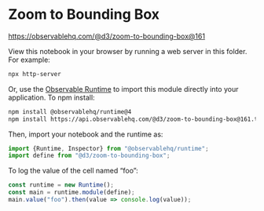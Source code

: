 # Zoom to Bounding Box

https://observablehq.com/@d3/zoom-to-bounding-box@161

View this notebook in your browser by running a web server in this folder. For
example:

~~~sh
npx http-server
~~~

Or, use the [Observable Runtime](https://github.com/observablehq/runtime) to
import this module directly into your application. To npm install:

~~~sh
npm install @observablehq/runtime@4
npm install https://api.observablehq.com/@d3/zoom-to-bounding-box@161.tgz?v=3
~~~

Then, import your notebook and the runtime as:

~~~js
import {Runtime, Inspector} from "@observablehq/runtime";
import define from "@d3/zoom-to-bounding-box";
~~~

To log the value of the cell named “foo”:

~~~js
const runtime = new Runtime();
const main = runtime.module(define);
main.value("foo").then(value => console.log(value));
~~~
